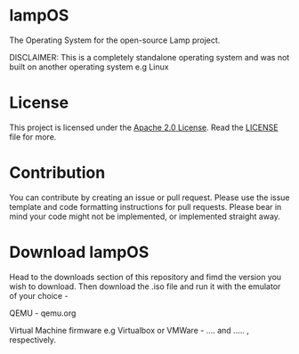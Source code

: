 # lampOS
The Operating System for the open-source Lamp project.

DISCLAIMER: This is a completely standalone operating system and was not built on another operating system e.g Linux

# License

This project is licensed under the [Apache 2.0 License](https://www.apache.org/licenses/LICENSE-2.0.txt).  Read the [LICENSE](https://github.com/TheAwesomeGuy47/lampOS/blob/main/LICENSE) file for more.

# Contribution

You can contribute by creating an issue or pull request.
Please use the issue template and code formatting instructions for pull requests.
Please bear in mind your code might not be implemented, or implemented straight away.

# Download lampOS

Head to the downloads section of this repository and fimd the version you wish to download.
Then download the .iso file and run it with the emulator of your choice -

QEMU - qemu.org

Virtual Machine firmware e.g Virtualbox or VMWare - .... and ..... , respectively.


